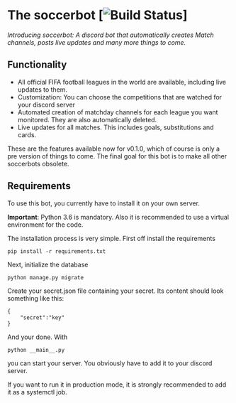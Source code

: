 # The soccerbot [![Build Status](https://travis-ci.org/muma7490/soccerbot.svg?branch=master)]

_Introducing soccerbot: A discord bot that automatically creates Match
channels, posts live updates and many more things to come._

## Functionality
- All official FIFA football leagues in the world are available,
including live updates to them.
- Customization: You can choose the competitions that
are watched for your discord server
- Automated creation of matchday channels for each league you want
monitored. They are also automatically deleted.
- Live updates for all matches. This includes goals, substitutions and
cards.

These are the features available now for v0.1.0, which of course is only
a pre version of things to come. The final goal for this bot is to
make all other soccerbots obsolete.

## Requirements
To use this bot, you currently have to install it on your own server.

**Important**: Python 3.6 is mandatory. Also it is recommended
to use a virtual environment for the code.

The installation process is very simple. First off install the
requirements
```
pip install -r requirements.txt
```
Next, initialize the database
```
python manage.py migrate
```
Create your secret.json file containing your secret. Its content
should look something like this:
```
{
    "secret":"key"
}
```
And your done. With
```
python __main__.py
```
you can start your server. You obviously have to add it to your discord
server.

If you want to run it in production mode, it is strongly recommended
to add it as a systemctl job.

